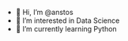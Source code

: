- 👋 Hi, I’m @anstos
- 👀 I’m interested in Data Science
- 🌱 I’m currently learning Python
<!---
anstos/anstos is a ✨ special ✨ repository because its `README.md` (this file) appears on your GitHub profile.
You can click the Preview link to take a look at your changes.
--->
